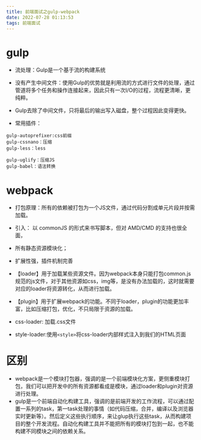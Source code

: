 ```yaml
---
title: 前端面试之gulp-webpack
date: 2022-07-28 01:13:53
tags: 前端面试
---
```


# gulp

* 流处理：Gulp是一个基于流的构建系统
* 没有产生中间文件：使用Gulp的优势就是利用流的方式进行文件的处理，通过管道将多个任务和操作连接起来，因此只有一次I/O的过程，流程更清晰，更纯粹。
* Gulp去除了中间文件，只将最后的输出写入磁盘，整个过程因此变得更快。

* 常用插件：
```
gulp-autoprefixer:css前缀
gulp-cssnano：压缩
gulp-less：less

gulp-uglify：压缩JS
gulp-babel：语法转换
```

# webpack

* 打包原理：所有的依赖被打包为一个JS文件，通过代码分割成单元片段并按需加载。
* 引入： 以 commonJS 的形式来书写脚本，但对 AMD/CMD 的支持也很全面，
* 所有静态资源模块化；
* 扩展性强，插件机制完善

* 【loader】用于加载某些资源文件。因为webpack本身只能打包common.js规范的js文件，对于其他资源如css，img等，是没有办法加载的，这时就需要对应的loader将资源转化，从而进行加载。
* 【plugin】用于扩展webpack的功能。不同于loader，plugin的功能更加丰富，比如压缩打包，优化，不只局限于资源的加载。
* css-loader: 加载.css文件
* style-loader:使用`<style>`将css-loader内部样式注入到我们的HTML页面

# 区别

* webpack是一个模块打包器，强调的是一个前端模块化方案，更侧重模块打包，我们可以把开发中的所有资源都看成是模块，通过loader和plugin对资源进行处理。
* gulp是一个前端自动化构建工具，强调的是前端开发的工作流程，可以通过配置一系列的task，第一task处理的事情（如代码压缩，合并，编译以及浏览器实时更新等）。然后定义这些执行顺序，来让glup执行这些task，从而构建项目的整个开发流程。自动化构建工具并不能把所有的模块打包到一起，也不能构建不同模块之间的依赖关系。